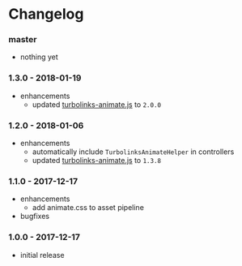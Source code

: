 # Changelog

### master

* nothing yet

### 1.3.0 - 2018-01-19

* enhancements
    * updated [turbolinks-animate.js](https://github.com/jonhue/turbolinks-animate.js) to `2.0.0`

### 1.2.0 - 2018-01-06

* enhancements
    * automatically include `TurbolinksAnimateHelper` in controllers
    * updated [turbolinks-animate.js](https://github.com/jonhue/turbolinks-animate.js) to `1.3.8`

### 1.1.0 - 2017-12-17

* enhancements
    * add animate.css to asset pipeline
* bugfixes

### 1.0.0 - 2017-12-17

* initial release
